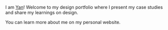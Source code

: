 
I am [Yan](www.yanyanleee.com)! Welcome to my design portfolio where I present my case studies and share my learnings on design.

You can learn more about me on my personal website. 
